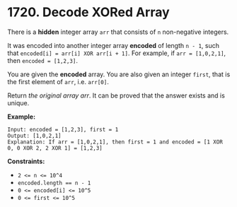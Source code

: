 # 1720. Decode XORed Array

There is a **hidden** integer array `arr` that consists of `n` non-negative integers.

It was encoded into another integer array **encoded** of length `n - 1`, such that `encoded[i] = arr[i] XOR arr[i + 1]`. For example, if `arr = [1,0,2,1]`, then `encoded = [1,2,3]`.

You are given the **encoded** array. You are also given an integer `first`, that is the first element of `arr`, i.e. `arr[0]`.

Return *the original array arr*. It can be proved that the answer exists and is unique.

**Example:**
```
Input: encoded = [1,2,3], first = 1
Output: [1,0,2,1]
Explanation: If arr = [1,0,2,1], then first = 1 and encoded = [1 XOR 0, 0 XOR 2, 2 XOR 1] = [1,2,3]
```

**Constraints:**
- `2 <= n <= 10^4`
- `encoded.length == n - 1`
- `0 <= encoded[i] <= 10^5`
- `0 <= first <= 10^5`
